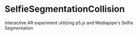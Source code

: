 # SelfieSegmentationCollision
Interactive AR experiment utilizing p5.js and Mediapipe's Selfie Segmentation
